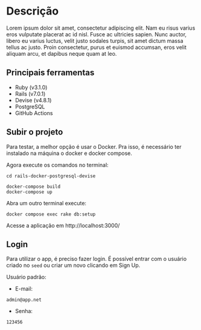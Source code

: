 # Descrição

Lorem ipsum dolor sit amet, consectetur adipiscing elit. Nam eu risus varius eros vulputate placerat ac id nisl. Fusce ac ultricies sapien. Nunc auctor, libero eu varius luctus, velit justo sodales turpis, sit amet dictum massa tellus ac justo. Proin consectetur, purus et euismod accumsan, eros velit aliquam arcu, et dapibus neque quam at leo. 

## Principais ferramentas
- Ruby (v3.1.0)
- Rails (v7.0.1)
- Devise (v4.8.1)
- PostgreSQL
- GitHub Actions

## Subir o projeto

Para testar, a melhor opção é usar o Docker. Pra isso, é necessário ter instalado na máquina o docker e docker compose.

Agora execute os comandos no terminal:

```
cd rails-docker-postgresql-devise
```

```
docker-compose build
docker-compose up
```

Abra um outro terminal execute:

```
docker compose exec rake db:setup
```

Acesse a aplicação em http://localhost:3000/

## Login

Para utilizar o app, é preciso fazer login. É possível entrar com o usuário criado no `seed` ou criar um novo clicando em Sign Up.

Usuário padrão:

- E-mail: 
```
admin@app.net
```
- Senha:
```
123456
```
